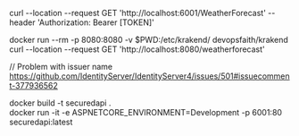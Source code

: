 curl --location --request GET 'http://localhost:6001/WeatherForecast' --header 'Authorization: Bearer [TOKEN]'

docker run --rm -p 8080:8080 -v $PWD:/etc/krakend/ devopsfaith/krakend  
curl --location --request GET 'http://localhost:8080/weatherforecast'  


// Problem with issuer name   
https://github.com/IdentityServer/IdentityServer4/issues/501#issuecomment-377936562  

docker build -t securedapi .  
docker run -it -e ASPNETCORE_ENVIRONMENT=Development -p 6001:80 securedapi:latest  